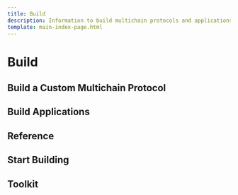 ```yaml
---
title: Build
description: Information to build multichain protocols and applications, including guidance on customization, key references, and tips for getting started.  
template: main-index-page.html
---
```


# Build

## Build a Custom Multichain Protocol

## Build Applications

## Reference

## Start Building

## Toolkit

